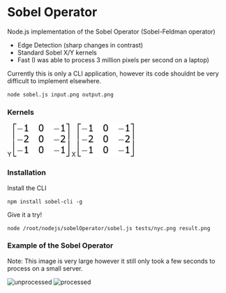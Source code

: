 # Sobel Operator

Node.js implementation of the Sobel Operator (Sobel-Feldman operator)
 * Edge Detection (sharp changes in contrast)
 * Standard Sobel X/Y kernels
 * Fast (I was able to process 3 million pixels per second on a laptop)

Currently this is only a CLI application, however its code shouldnt be very difficult to implement elsewhere.

```
node sobel.js input.png output.png
```

### Kernels
Y  ![y](https://github.com/Elements-/sobel-operator/raw/master/y.png) X ![x](https://github.com/Elements-/sobel-operator/raw/master/x.png)

### Installation
Install the CLI
```
npm install sobel-cli -g
```

Give it a try!
```
node /root/nodejs/sobelOperator/sobel.js tests/nyc.png result.png
```

### Example of the Sobel Operator
Note: This image is very large however it still only took a few seconds to process on a small server.

![unprocessed](https://github.com/Elements-/sobel-operator/raw/master/tests/nyc.png)
![processed](http://files.elmnts.co/dl/ukk1tcp4lsor/result.png)
